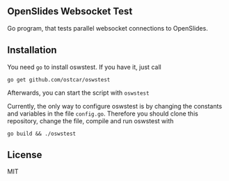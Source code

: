 ## OpenSlides Websocket Test

Go program, that tests parallel websocket connections to OpenSlides.

## Installation

You need ```go``` to install oswstest. If you have it, just call
```
go get github.com/ostcar/oswstest
```

Afterwards, you can start the script with ```oswstest```

Currently, the only way to configure oswstest is by changing the
constants and variables in the file ```config.go```. Therefore
you should clone this repository, change the file, compile and
run oswstest with

```
go build && ./oswstest
```

## License

MIT
